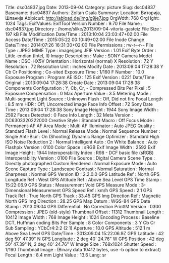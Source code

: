 Title: dsc04837.jpg
Date: 2013-09-04
Category: picture
Slug: dsc04837
Basename: dsc04837
Authors: Zoltan Csala
Summary:
Location: Виторија, Шпанија
Ablpicurl: http://abload.de/img/g9je7.jpg
OrgWdth: 768
OrgHght: 1024
Tags:
ExifValues: ExifTool Version Number : 9.70
            File Name : dsc04837.jpg
            Directory : /home/slike/2013/09-04-vitoria-gasteiz
            File Size : 197 kB
            File Modification Date/Time : 2013:10:04 23:03:47+02:00
            File Access Date/Time : 2015:05:22 00:10:49+02:00
            File Inode Change Date/Time : 2014:07:26 16:31:30+02:00
            File Permissions : rw-r--r--
            File Type : JPEG
            MIME Type : image/jpeg
            JFIF Version : 1.01
            Exif Byte Order : Little-endian (Intel, II)
            Image Description :
            Make : SONY
            Camera Model Name : DSC-HX5V
            Orientation : Horizontal (normal)
            X Resolution : 72
            Y Resolution : 72
            Resolution Unit : inches
            Modify Date : 2013:09:04 17:28:38
            Y Cb Cr Positioning : Co-sited
            Exposure Time : 1/160
            F Number : 10.0
            Exposure Program : Program AE
            ISO : 125
            Exif Version : 0221
            Date/Time Original : 2013:09:04 17:28:38
            Create Date : 2013:09:04 17:28:38
            Components Configuration : Y, Cb, Cr, -
            Compressed Bits Per Pixel : 5
            Exposure Compensation : 0
            Max Aperture Value : 3.5
            Metering Mode : Multi-segment
            Light Source : Unknown
            Flash : Off, Did not fire
            Focal Length : 8.5 mm
            HDR : Off; Uncorrected image
            Face Info Offset : 72
            Sony Date Time : 2013:09:04 17:28:38
            Sony Image Height : 1944
            Sony Image Width : 2592
            Faces Detected : 0
            Face Info Length : 32
            Meta Version : DC6303320222000
            Creative Style : Standard
            Macro : Off
            Focus Mode : Permanent-AF
            AF Area Mode : Multi
            AF Illuminator : Auto
            JPEG Quality : Standard
            Flash Level : Normal
            Release Mode : Normal
            Sequence Number : Single
            Anti-Blur : On (Shooting)
            Dynamic Range Optimizer : Standard
            High ISO Noise Reduction 2 : Normal
            Intelligent Auto : On
            White Balance : Auto
            Flashpix Version : 0100
            Color Space : sRGB
            Exif Image Width : 2592
            Exif Image Height : 1944
            Interoperability Index : R98 - DCF basic file (sRGB)
            Interoperability Version : 0100
            File Source : Digital Camera
            Scene Type : Directly photographed
            Custom Rendered : Normal
            Exposure Mode : Auto
            Scene Capture Type : Landscape
            Contrast : Normal
            Saturation : Normal
            Sharpness : Normal
            GPS Version ID : 2.2.0.0
            GPS Latitude Ref : North
            GPS Longitude Ref : West
            GPS Altitude Ref : Above Sea Level
            GPS Time Stamp : 15:22:06.9
            GPS Status : Measurement Void
            GPS Measure Mode : 3-Dimensional Measurement
            GPS Speed Ref : km/h
            GPS Speed : 2.1
            GPS Track Ref : True North
            GPS Track : 33.45
            GPS Img Direction Ref : Magnetic North
            GPS Img Direction : 28.25
            GPS Map Datum : WGS-84
            GPS Date Stamp : 2013:09:04
            GPS Differential : No Correction
            PrintIM Version : 0300
            Compression : JPEG (old-style)
            Thumbnail Offset : 11312
            Thumbnail Length : 10412
            Image Width : 768
            Image Height : 1024
            Encoding Process : Baseline DCT, Huffman coding
            Bits Per Sample : 8
            Color Components : 3
            Y Cb Cr Sub Sampling : YCbCr4:2:2 (2 1)
            Aperture : 10.0
            GPS Altitude : 512.1 m Above Sea Level
            GPS Date/Time : 2013:09:04 15:22:06.9Z
            GPS Latitude : 42 deg 50' 47.39" N
            GPS Longitude : 2 deg 40' 24.76" W
            GPS Position : 42 deg 50' 47.39" N, 2 deg 40' 24.76" W
            Image Size : 768x1024
            Shutter Speed : 1/160
            Thumbnail Image : (Binary data 10412 bytes, use -b option to extract)
            Focal Length : 8.4 mm
            Light Value : 13.6
Lang: sr

